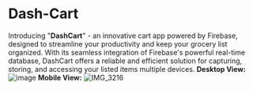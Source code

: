 # Dash-Cart
Introducing "**DashCart**" - an innovative cart app powered by Firebase, designed to streamline your productivity and keep your grocery list organized. With its seamless integration of Firebase's powerful real-time database, DashCart offers a reliable and efficient solution for capturing, storing, and accessing your listed items multiple devices.
**Desktop View:**
![image](https://github.com/Dashcloud-ML/Dash-Cart/assets/78202547/62873fd1-135c-4642-b004-a1ceb9e7154c)
**Mobile View:**
![IMG_3216](https://github.com/Dashcloud-ML/Dash-Cart/assets/78202547/5a874f7f-26d9-4ca8-9715-07d18c54a049)
